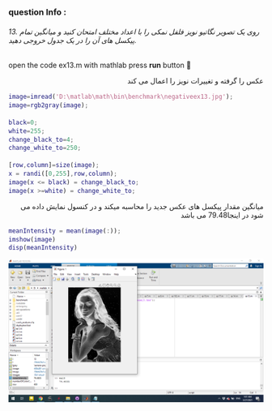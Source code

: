 
### question Info :

###### 13. روی یک تصویر نگاتیو نویز فلفل نمکی را با اعداد مختلف امتحان کنید و میانگین تمام پیکسل های آن را در یک جدول خروجی دهید.

open the code ex13.m with mathlab press **run** button :rocket: 

<div dir = "rtl">
عکس را گرفته و تغییرات نویز را اعمال می کند
</div>

```matlab
image=imread('D:\matlab\math\bin\benchmark\negativeex13.jpg');  
image=rgb2gray(image);

black=0;
white=255; 
change_black_to=4;
change_white_to=250;

[row,column]=size(image); 
x = randi([0,255],row,column);
image(x <= black) = change_black_to;  
image(x >=white) = change_white_to;
```

<div dir = "rtl">
میانگین مقدار پیکسل های عکس جدید را محاسبه میکند و در کنسول نمایش داده می شود در اینجا79.48 می باشد
</div>

```matlab
meanIntensity = mean(image(:));
imshow(image)
disp(meanIntensity)

```

![img](https://github.com/semnan-university-ai/image-processing-class/blob/main/excersiecs/mohammadhoseinazad/13/ex13.png)

